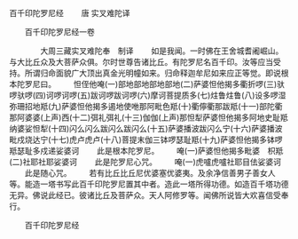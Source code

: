   百千印陀罗尼经
　　唐 实叉难陀译




　　百千印陀罗尼经一卷

　　　　大周三藏实叉难陀奉　制译
　　如是我闻。一时佛在王舍城耆阇崛山。与大比丘众及大菩萨众俱。尔时世尊告诸比丘。有陀罗尼名百千印。汝等应当受持。所谓归命面貌广大顶出真金光明幢如来。归命释迦牟尼如来应正等觉。即说根本陀罗尼曰。
　　怛侄他唵(一)部地部地部地部地(二)萨婆怛他揭多衢折啰(三)驮啰驮啰(四)诃啰诃啰(五)跋诃啰跋诃啰(六)摩诃菩提质多(七)炷鲁炷鲁(八)设多啰湿弥珊招地羝(九)萨婆怛他揭多遏地使咃那阿毗色羝(十)衢儜衢那跋羝(十一)部陀衢那阿婆婆(上声)西(十二)弭礼弭礼(十三)伽伽(上声)那怛犁萨婆怛他揭多阿地史耻羝纳婆娑怛犁(十四)闪么闪么跋闪么跋闪么(十五)萨婆播波跋闪么宁(十六)萨婆播波毗戍烧达宁(十七)虎卢虎卢(十八)菩提末伽三钵啰瑟耻羝(十九)萨婆怛他揭多钵啰羝瑟耻多戍递娑婆诃
　　此是根本陀罗尼。
　　唵(一)萨婆怛他揭多毗婆　枳羝(二)社耶社耶娑婆诃
　　此是陀罗尼心咒。
　　唵(一)虎嚧虎嚧社耶目佉娑婆诃
　　此是随心咒。
　　若有比丘比丘尼优婆塞优婆夷。及余净信善男子善女人等。能造一塔书写此百千印陀罗尼置其中者。造此一塔所得功德。如造百千塔功德无异。佛说此经已。彼诸比丘及菩萨众。天人阿修罗等。闻佛所说皆大欢喜信受奉行。

　　百千印陀罗尼经


